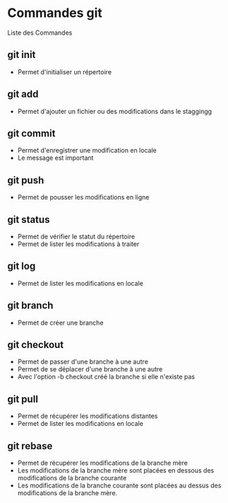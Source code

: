 # Commandes git

Liste des Commandes

## git init
- Permet d'initialiser un répertoire

## git add
- Permet d'ajouter un fichier ou des modifications dans le staggingg

## git commit
- Permet d'enregistrer une modification en locale
- Le message est important

## git push
- Permet de pousser les modifications en ligne

## git status
- Permet de vérifier le statut du répertoire
- Permet de lister les modifications à traiter

## git log
- Permet de lister les modifications en locale

## git branch
- Permet de créer une branche

## git checkout
- Permet de passer d'une branche à une autre
- Permet de se déplacer d'une branche à une autre
- Avec l'option -b checkout créé la branche si elle n'existe pas

## git pull
- Permet de récupérer les modifications distantes
- Permet de lister les modifications en locale

## git rebase 
- Permet de récupérer les modifications de la branche mère
- Les modifications de la branche mère sont placées en dessous des modifications de la branche courante
- Les modifications de la branche courante sont placées au dessus des modifications de la branche mère.